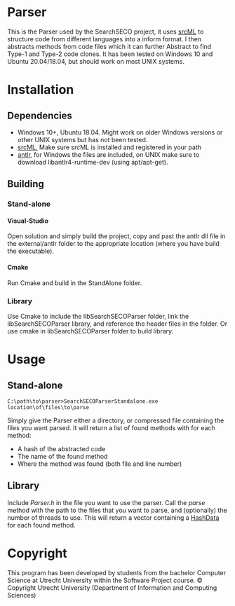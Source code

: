 # Parser

This is the Parser used by the SearchSECO project, it uses [srcML](https://www.srcml.org/#home) to structure code from different languages into a inform format. I then abstracts methods from code files which it can further Abstract to find Type-1 and Type-2 code clones. It has been tested on Windows 10 and Ubuntu 20.04/18.04, but should work on most UNIX systems.

# Installation

## Dependencies

* Windows 10+, Ubuntu 18.04. Might work on older Windows versions or other UNIX systems but has not been tested.
* [srcML.](https://www.srcml.org/#home)
Make sure srcML is installed and registered in your path
* [antlr](https://www.antlr.org/), for Windows the files are included, on UNIX make sure to download libantlr4-runtime-dev (using apt/apt-get).


## Building

### Stand-alone
#### Visual-Studio
Open solution and simply build the project, copy and past the antlr dll file in the external/antlr folder to the appropriate location (where you have build the executable).
#### Cmake
Run Cmake and build in the StandAlone folder.

### Library
Use Cmake to include the libSearchSECOParser folder, link the libSearchSECOParser library, and reference the header files in the folder. Or use cmake in libSearchSECOParser folder to build library.

# Usage

## Stand-alone
    C:\path\to\parser>SearchSECOParserStandalone.exe location\of\files\to\parse

Simply give the Parser either a directory, or compressed file containing the files you want parsed. 
It will return a list of found methods with for each method:
* A hash of the abstracted code
* The name of the found method
* Where the method was found (both file and line number)


## Library

Include _Parser.h_ in the file you want to use the parser.
Call the _parse_ method with the path to the files that you want to parse, and (optionally) the number of threads to use.
This will return a vector containing a [HashData](https://git.science.uu.nl/searchseco/parser/-/blob/master/Parser/HashData.h) for each found method.

# Copyright

This program has been developed by students from the bachelor Computer Science at Utrecht University within the Software Project course.
© Copyright Utrecht University (Department of Information and Computing Sciences)
